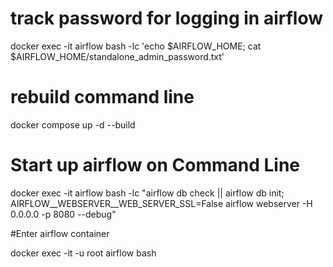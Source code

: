 # track password for logging in airflow 

docker exec -it airflow bash -lc 'echo $AIRFLOW_HOME; cat $AIRFLOW_HOME/standalone_admin_password.txt'

# rebuild command line 

docker compose up -d --build

# Start up airflow on Command Line

docker exec -it airflow bash -lc "airflow db check || airflow db init; AIRFLOW__WEBSERVER__WEB_SERVER_SSL=False airflow webserver -H 0.0.0.0 -p 8080 --debug"

#Enter airflow container 

docker exec -it -u root airflow bash
